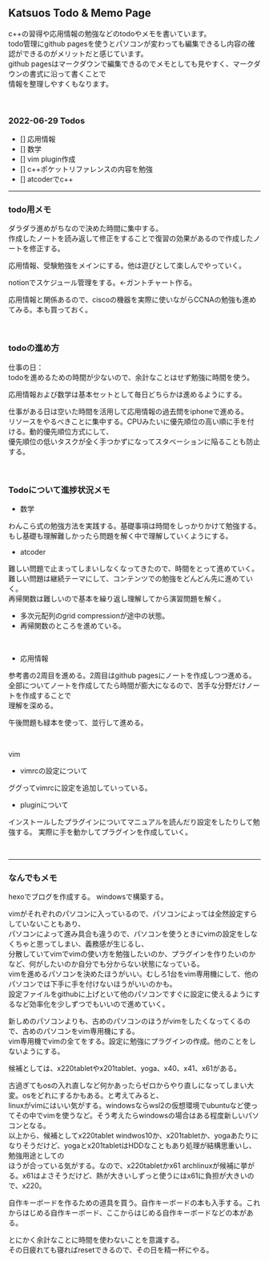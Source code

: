 ## Katsuos Todo & Memo Page

c++の習得や応用情報の勉強などのtodoやメモを書いています。  
todo管理にgithub pagesを使うとパソコンが変わっても編集できるし内容の確認ができるのがメリットだと感じています。  
github pagesはマークダウンで編集できるのでメモとしても見やすく、マークダウンの書式に沿って書くことで  
情報を整理しやすくもなります。  

<br />

### 2022-06-29 Todos

- [] 応用情報
- [] 数学
- [] vim plugin作成
- [] c++ポケットリファレンスの内容を勉強
- [] atcoderでc++

***

### todo用メモ

ダラダラ進めがちなので決めた時間に集中する。  
作成したノートを読み返して修正をすることで復習の効果があるので作成したノートを修正する。

応用情報、受験勉強をメインにする。他は遊びとして楽しんでやっていく。  

notionでスケジュール管理をする。←ガントチャート作る。

応用情報と関係あるので、ciscoの機器を実際に使いながらCCNAの勉強も進めてみる。本も買っておく。

<br />

### todoの進め方

仕事の日：  
todoを進めるための時間が少ないので、余計なことはせず勉強に時間を使う。 

応用情報および数学は基本セットとして毎日どちらかは進めるようにする。  

仕事がある日は空いた時間を活用して応用情報の過去問をiphoneで進める。  
リソースをやるべきことに集中する。CPUみたいに優先順位の高い順に手を付ける。動的優先順位方式にして、  
優先順位の低いタスクが全く手つかずになってスタベーションに陥ることも防止する。

<br />

### Todoについて進捗状況メモ

- 数学

わんこら式の勉強方法を実践する。基礎事項は時間をしっかりかけて勉強する。  
もし基礎も理解難しかったら問題を解く中で理解していくようにする。

- atcoder

難しい問題で止まってしまいしなくなってきたので、時間をとって進めていく。  
難しい問題は継続テーマにして、コンテンツでの勉強をどんどん先に進めていく。  
再帰関数は難しいので基本を繰り返し理解してから演習問題を解く。

- 多次元配列のgrid compressionが途中の状態。
- 再帰関数のところを進めている。

<br />

- 応用情報

参考書の2周目を進める。2周目はgithub pagesにノートを作成しつつ進める。  
全部についてノートを作成してたら時間が膨大になるので、苦手な分野だけノートを作成することで  
理解を深める。

午後問題も緑本を使って、並行して進める。

<br />

vim

- vimrcの設定について
  
ググってvimrcに設定を追加していっている。
        
- pluginについて

インストールしたプラグインについてマニュアルを読んだり設定をしたりして勉強する。
実際に手を動かしてプラグインを作成していく。

<br />

***

### なんでもメモ

hexoでブログを作成する。
windowsで構築する。

vimがそれぞれのパソコンに入っているので、パソコンによっては全然設定すらしていないこともあり、  
パソコンによって進み具合も違うので、パソコンを使うときにvimの設定をしなくちゃと思ってしまい、義務感が生じるし、  
分散していてvimでvimの使い方を勉強したいのか、プラグインを作りたいのかなど、何がしたいのか自分でも分からない状態になっている。  
vimを進めるパソコンを決めたほうがいい。むしろ1台をvim専用機にして、他のパソコンでは下手に手を付けないほうがいいのかも。  
設定ファイルをgithubに上げといて他のパソコンですぐに設定に使えるようにするなど効率化を少しずつでもいいので進めていく。

新しめのパソコンよりも、古めのパソコンのほうがvimをしたくなってくるので、古めのパソコンをvim専用機にする。  
vim専用機でvimの全てをする。設定に勉強にプラグインの作成。他のことをしないようにする。

候補としては、x220tabletやx201tablet、yoga、x40、x41、x61がある。

古過ぎてもosの入れ直しなど何かあったらゼロからやり直しになってしまい大変。osをどれにするかもある。と考えてみると、  
linuxがvimにはいい気がする。windowsならwsl2の仮想環境でubuntuなど使ってその中でvimを使うなど。そう考えたらwindowsの場合はある程度新しいパソコンとなる。  
以上から、候補としてx220tablet windwos10か、x201tabletか、yogaあたりになりそうだけど、yogaとx201tabletはHDDなこともあり処理が結構思重いし、勉強用途としての  
ほうが合っている気がする。なので、x220tabletかx61 archlinuxが候補に挙がる。x61はよさそうだけど、熱が大きいしずっと使うにはx61に負担が大きいので、x220。

自作キーボードを作るための道具を買う。自作キーボードの本も入手する。これからはじめる自作キーボード、ここからはじめる自作キーボードなどの本がある。  

とにかく余計なことに時間を使わないことを意識する。  
その日疲れても寝ればresetできるので、その日を精一杯にやる。
